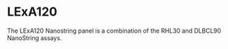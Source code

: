 # LExA120
The LExA120 Nanostring panel is a combination of the RHL30 and DLBCL90 NanoString assays. 
